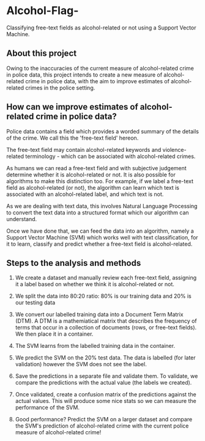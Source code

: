 # Alcohol-Flag-
Classifying free-text fields as alcohol-related or not using a Support Vector Machine.




## About this project

Owing to the inaccuracies of the current measure of alcohol-related crime in police data, this project intends to create a new measure of alcohol-related crime in police data, with the aim to improve estimates of alcohol-related crimes in the police setting. 


## How can we improve estimates of alcohol-related crime in police data?

Police data contains a field which provides a worded summary of the details of the crime. We call this the 'free-text field' hereon. 

The free-text field may contain alcohol-related keywords and violence-related terminology - which can be associated with alcohol-related crimes. 

As humans we can read a free-text field and with subjective judgement determine whether it is alcohol-related or not. 
It is also possible for algorithms to make this distinction too. For example, if we label a free-text field as alcohol-related (or not), the algorithm can learn which text is associated with an alcohol-related label, and which text is not.

As we are dealing with text data, this involves Natural Language Processing to convert the text data into a structured format which our algorithm can understand. 

Once we have done that, we can feed the data into an algorithm, namely a Support Vector Machine (SVM) which works well with text classification, for it to learn, classify and predict whether a free-text field is alcohol-related. 




## Steps to the analysis and methods

1. We create a dataset and manually review each free-text field, assigning it a label based on whether we think it is alcohol-related or not.

2. We split the data into 80:20 ratio: 80% is our training data and 20% is our testing data

3. We convert our labelled training data into a Document Term Matrix (DTM). A DTM is a mathemiatical matrix that describes the frequency of terms that occur in a collection of documents (rows, or free-text fields). We then place it in a container.

4. The SVM learns from the labelled training data in the container.

5. We predict the SVM on the 20% test data. The data is labelled (for later validation) however the SVM does not see the label. 

6. Save the predictions in a separate file and validate them. To validate, we compare the predictions with the actual value (the labels we created).

7. Once validated, create a confusion matrix of the predictions against the actual values. This will produce some nice stats so we can measure the performance of the SVM. 

8. Good performance? Predict the SVM on a larger dataset and compare the SVM's prediction of alcohol-related crime with the current police measure of alcohol-related crime! 
